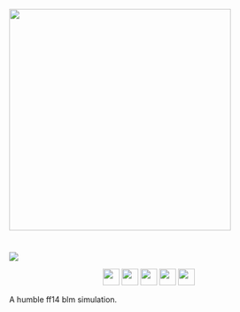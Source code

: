 <img src=https://gitlab.com/tanapol/blm-sim/uploads/2a4e12c152145917adfd5787d2b52357/image.png width=400><br>

# 

<img src=https://gitlab.com/tanapol/blm-sim/uploads/0635d47d9617f2b21475683d9816d88d/image.png><br>

<p align='center'>
<img src=https://gitlab.com/tanapol/blm-sim/uploads/bb8ddc0fa81b2ae59a63b8b2d15c9d8a/image.png width=30>
<img src=https://gitlab.com/tanapol/blm-sim/uploads/5ee70c082b1d855ddfed4c38c5a13604/image.png width=30>
<img src=https://gitlab.com/tanapol/blm-sim/uploads/14d97ad716ec0eeb3b5cf1f356c6758e/image.png width=30>
<img src=https://gitlab.com/tanapol/blm-sim/uploads/5c2a8770ef11ce27e80361a4b05653c3/image.png width=30>
<img src=https://gitlab.com/tanapol/blm-sim/uploads/932ee1cd666d0ec3e29e0edb31128672/image.png width=30>
</p>

A humble ff14 blm simulation.
